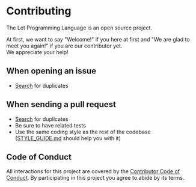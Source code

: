 # Contributing
The Let Programming Language is an open source project.

At first, we want to say "Welcome!" if you here at first and "We are glad to meet you again!" if you are our contributor yet. \
We appreciate your help!

## When opening an issue
- [Search](https://github.com/delasy/let/issues?q=is%3Aissue) for duplicates

## When sending a pull request
- [Search](https://github.com/delasy/let/pulls?q=is%3Apr) for duplicates
- Be sure to have related tests
- Use the same coding style as the rest of the codebase ([STYLE_GUIDE.md](STYLE_GUIDE.md) should help you with it)

## Code of Conduct
All interactions for this project are covered by the [Contributor Code of Conduct](CODE_OF_CONDUCT.md). By participating in this project you agree to abide by its terms.
